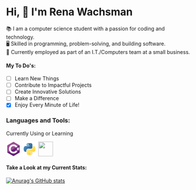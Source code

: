 # Hi, 👋 I'm Rena Wachsman

📚 I am a computer science student with a passion for coding and technology.  
🖥 Skilled in programming, problem-solving, and building software.  
💼 Currently employed as part of an I.T./Computers team at a small business.  
#### My To Do's:
- [ ] Learn New Things
- [ ] Contribute to Impactful Projects
- [ ] Create Innovative Solutions
- [ ] Make a Difference
- [X] Enjoy Every Minute of Life!

### Languages and Tools:
Currently Using or Learning   
  
<img src="https://raw.githubusercontent.com/devicons/devicon/master/icons/csharp/csharp-original.svg" alt="Image description" width="40" height="40">        <img src="https://raw.githubusercontent.com/devicons/devicon/master/icons/python/python-original.svg" alt="Image description" width="40" height="40">        <img src="https://camo.githubusercontent.com/ff5301ef7472dbdf522b776167a8af8c326299fe8175e53f6b052bbcc04533e3/68747470733a2f2f7777772e766563746f726c6f676f2e7a6f6e652f6c6f676f732f6769742d73636d2f6769742d73636d2d69636f6e2e737667" width="40" height="40"> 


#### Take a Look at my Current Stats:
[![Anurag's GitHub stats](https://github-readme-stats.vercel.app/api?username=RenaWachsman)](https://github.com/anuraghazra/github-readme-stats)

